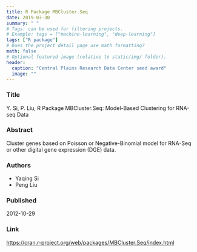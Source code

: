 ```yaml
---
title: R Package MBCluster.Seq
date: 2019-07-30
summary: " "
# Tags: can be used for filtering projects.
# Example: tags = ["machine-learning", "deep-learning"]
tags: ["R package"]
# Does the project detail page use math formatting?
math: false
# Optional featured image (relative to static/img/ folder).
header:
  caption: "Central Plains Research Data Center seed award"
  image: ""
---
```


### Title
Y. Si, P. Liu, R Package MBCluster.Seq: Model-Based Clustering for RNA-seq Data

### Abstract
Cluster genes based on Poisson or Negative-Binomial model for RNA-Seq or other digital gene expression (DGE) data.

### Authors

  - Yaqing Si
  - Peng Liu

### Published
2012-10-29

### Link

https://cran.r-project.org/web/packages/MBCluster.Seq/index.html




